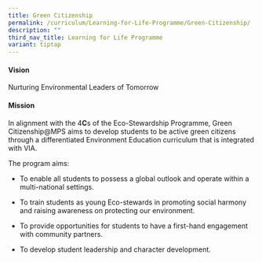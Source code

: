 ```yaml
---
title: Green Citizenship
permalink: /curriculum/Learning-for-Life-Programme/Green-Citizenship/
description: ""
third_nav_title: Learning for Life Programme
variant: tiptap
---
```

<h4><strong>Vision</strong></h4>
<p>Nurturing Environmental Leaders of Tomorrow</p>
<h4></h4>
<h4><strong>Mission</strong></h4>
<p>In alignment with the 4<strong>C</strong>s of the Eco-Stewardship Programme,
Green Citizenship@MPS aims to develop students to be active green citizens
through a differentiated Environment Education curriculum that is integrated
with VIA.</p>
<p></p>
<p>The program aims:</p>
<ul data-tight="true" class="tight">
<li>
<p>To enable all students to possess a global outlook and operate within
a multi-national settings.</p>
</li>
<li>
<p>To train students as young Eco-stewards in promoting social harmony and
raising awareness on protecting our environment.</p>
</li>
<li>
<p>To provide opportunities for students to have a first-hand engagement
with community partners.</p>
</li>
<li>
<p>To develop student leadership and character development.</p>
</li>
</ul>
<p></p>
<p></p>
<p></p>